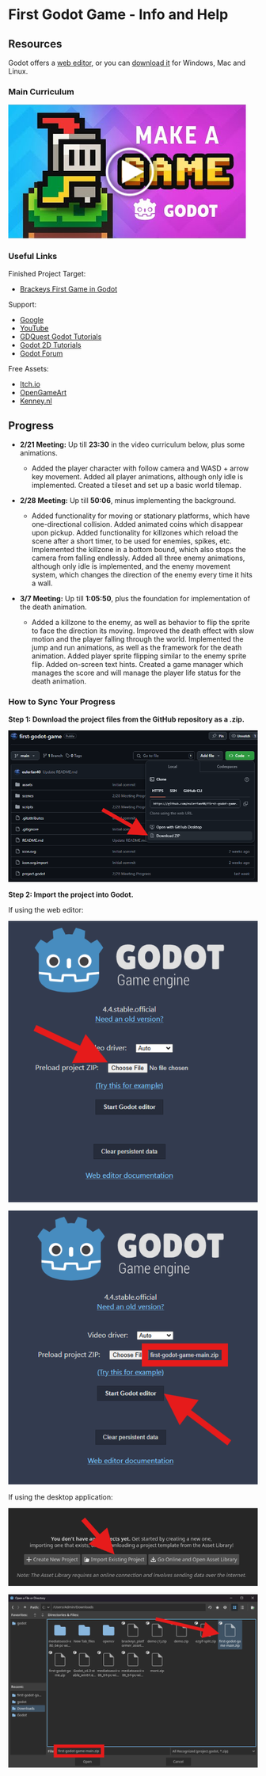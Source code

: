 # First Godot Game - Info and Help

## Resources  

Godot offers a [web editor](https://editor.godotengine.org/releases/latest/), or you can [download it](https://godotengine.org/download/windows/) for Windows, Mac and Linux.

### Main Curriculum  
[![Godot Tutorial](images/6.png)](https://www.youtube.com/watch?v=LOhfqjmasi0)

### Useful Links  

Finished Project Target: 
- [Brackeys First Game in Godot](https://github.com/Brackeys/first-game-in-godot)

Support:  
- [Google](https://www.google.com)  
- [YouTube](https://www.youtube.com)  
- [GDQuest Godot Tutorials](https://www.gdquest.com/tutorial/godot/)  
- [Godot 2D Tutorials](https://docs.godotengine.org/en/stable/tutorials/2d/index.html)  
- [Godot Forum](https://forum.godotengine.org/)  

Free Assets:
- [Itch.io](https://itch.io/)
- [OpenGameArt](https://opengameart.org/)
- [Kenney.nl](https://kenney.nl/)

## Progress

- **2/21 Meeting:** Up till **23:30** in the video curriculum below, plus some animations. 
    * Added the player character with follow camera and WASD + arrow key movement. Added all player animations, although only idle is implemented. Created a tileset and set up a basic world tilemap.

- **2/28 Meeting:** Up till **50:06**, minus implementing the background.
    * Added functionality for moving or stationary platforms, which have one-directional collision. Added animated coins which disappear upon pickup. Added functionality for killzones which reload the scene after a short timer, to be used for enemies, spikes, etc. Implemented the killzone in a bottom bound, which also stops the camera from falling endlessly. Added all three enemy animations, although only idle is implemented, and the enemy movement system, which changes the direction of the enemy every time it hits a wall.

- **3/7 Meeting:** Up till **1:05:50**, plus the foundation for implementation of the death animation.
    * Added a killzone to the enemy, as well as behavior to flip the sprite to face the direction its moving. Improved the death effect with slow motion and the player falling through the world. Implemented the jump and run animations, as well as the framework for the death animation. Added player sprite flipping similar to the enemy sprite flip. Added on-screen text hints. Created a game manager which manages the score and will manage the player life status for the death animation.

### How to Sync Your Progress

**Step 1: Download the project files from the GitHub repository as a .zip.**

![](images/1.png)

**Step 2: Import the project into Godot.**

If using the web editor:

![](images/2.png)

![](images/3.png)

If using the desktop application:

![](images/4.png)

![](images/5.png)